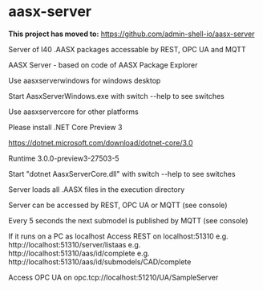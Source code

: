 # aasx-server


**This project has moved to:** https://github.com/admin-shell-io/aasx-server


Server of I40 .AASX packages accessable by REST, OPC UA and MQTT

AASX Server - based on code of AASX Package Explorer


Use aasxserverwindows for windows desktop

Start AasxServerWindows.exe with switch --help to see switches


Use aasxservercore for other platforms

Please install .NET Core Preview 3

https://dotnet.microsoft.com/download/dotnet-core/3.0

Runtime 3.0.0-preview3-27503-5

Start "dotnet AasxServerCore.dll" with switch --help to see switches


Server loads all .AASX files in the execution directory

Server can be accessed by REST, OPC UA or MQTT (see console)

Every 5 seconds the next submodel is published by MQTT (see console)


If it runs on a PC as localhost
Access REST on localhost:51310
e.g. http://localhost:51310/server/listaas
e.g. http://localhost:51310/aas/id/complete
e.g. http://localhost:51310/aas/id/submodels/CAD/complete

Access OPC UA on opc.tcp://localhost:51210/UA/SampleServer
